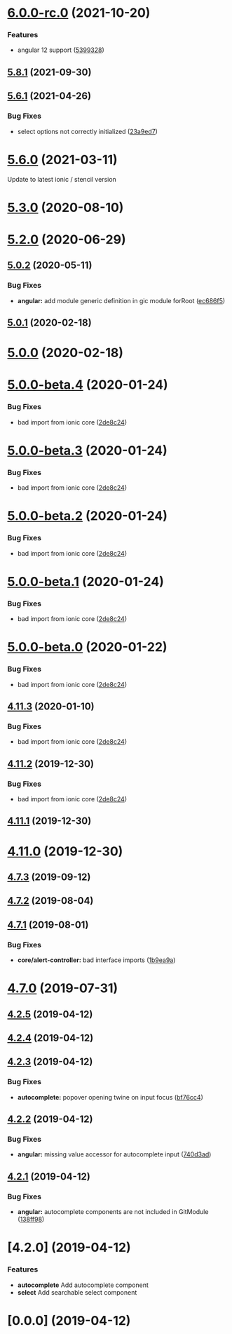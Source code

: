 # [6.0.0-rc.0](https://github.com/gnucoop/gic/compare/v5.8.1...v6.0.0-rc.0) (2021-10-20)


### Features

* angular 12 support ([5399328](https://github.com/gnucoop/gic/commit/539932845b4ed9d20c1accd19d18a36b8f77a49a))



## [5.8.1](https://github.com/gnucoop/gic/compare/v5.6.1...v5.8.1) (2021-09-30)



## [5.6.1](https://github.com/gnucoop/gic/compare/v5.6.0...v5.6.1) (2021-04-26)


### Bug Fixes

* select options not correctly initialized ([23a9ed7](https://github.com/gnucoop/gic/commit/23a9ed79735154cf305ba9059f0c6c52bd2b337b))



# [5.6.0](https://github.com/gnucoop/gic/compare/5.3.0...5.6.0) (2021-03-11)

Update to latest ionic / stencil version


# [5.3.0](https://github.com/gnucoop/gic/compare/v5.2.0...v5.3.0) (2020-08-10)



# [5.2.0](https://github.com/gnucoop/gic/compare/v5.0.2...v5.2.0) (2020-06-29)



## [5.0.2](https://github.com/gnucoop/gic/compare/v5.0.1...v5.0.2) (2020-05-11)


### Bug Fixes

* **angular:** add module generic definition in gic module forRoot ([ec686f5](https://github.com/gnucoop/gic/commit/ec686f51f7bc4dbbfe00321ab89115a857e40172))



## [5.0.1](https://github.com/gnucoop/gic/compare/v5.0.0...v5.0.1) (2020-02-18)



# [5.0.0](https://github.com/gnucoop/gic/compare/v5.0.0-beta.4...v5.0.0) (2020-02-18)



# [5.0.0-beta.4](https://github.com/gnucoop/gic/compare/v4.7.2...v5.0.0-beta.4) (2020-01-24)


### Bug Fixes

* bad import from ionic core ([2de8c24](https://github.com/gnucoop/gic/commit/2de8c2463f4605c46f50ccb18f6d93aa76e3068c))



# [5.0.0-beta.3](https://github.com/gnucoop/gic/compare/v4.7.2...v5.0.0-beta.3) (2020-01-24)


### Bug Fixes

* bad import from ionic core ([2de8c24](https://github.com/gnucoop/gic/commit/2de8c2463f4605c46f50ccb18f6d93aa76e3068c))



# [5.0.0-beta.2](https://github.com/gnucoop/gic/compare/v4.7.2...v5.0.0-beta.2) (2020-01-24)


### Bug Fixes

* bad import from ionic core ([2de8c24](https://github.com/gnucoop/gic/commit/2de8c2463f4605c46f50ccb18f6d93aa76e3068c))



# [5.0.0-beta.1](https://github.com/gnucoop/gic/compare/v4.7.2...v5.0.0-beta.1) (2020-01-24)


### Bug Fixes

* bad import from ionic core ([2de8c24](https://github.com/gnucoop/gic/commit/2de8c2463f4605c46f50ccb18f6d93aa76e3068c))



# [5.0.0-beta.0](https://github.com/gnucoop/gic/compare/v4.7.2...v5.0.0-beta.0) (2020-01-22)


### Bug Fixes

* bad import from ionic core ([2de8c24](https://github.com/gnucoop/gic/commit/2de8c2463f4605c46f50ccb18f6d93aa76e3068c))



## [4.11.3](https://github.com/gnucoop/gic/compare/v4.7.2...v4.11.3) (2020-01-10)


### Bug Fixes

* bad import from ionic core ([2de8c24](https://github.com/gnucoop/gic/commit/2de8c24))



## [4.11.2](https://github.com/gnucoop/gic/compare/v4.7.2...v4.11.2) (2019-12-30)


### Bug Fixes

* bad import from ionic core ([2de8c24](https://github.com/gnucoop/gic/commit/2de8c24))



## [4.11.1](https://github.com/gnucoop/gic/compare/v4.7.2...v4.11.1) (2019-12-30)



# [4.11.0](https://github.com/gnucoop/gic/compare/v4.7.2...v4.11.0) (2019-12-30)



## [4.7.3](https://github.com/gnucoop/gic/compare/v4.7.2...v4.7.3) (2019-09-12)



## [4.7.2](https://github.com/gnucoop/gic/compare/v4.7.1...v4.7.2) (2019-08-04)



## [4.7.1](https://github.com/gnucoop/gic/compare/v4.7.0...v4.7.1) (2019-08-01)


### Bug Fixes

* **core/alert-controller:** bad interface imports ([1b9ea9a](https://github.com/gnucoop/gic/commit/1b9ea9a))



# [4.7.0](https://github.com/gnucoop/gic/compare/v4.2.5...v4.7.0) (2019-07-31)



## [4.2.5](https://github.com/gnucoop/gic/compare/v4.2.4...v4.2.5) (2019-04-12)



## [4.2.4](https://github.com/gnucoop/gic/compare/v4.2.3...v4.2.4) (2019-04-12)



## [4.2.3](https://github.com/gnucoop/gic/compare/v4.2.2...v4.2.3) (2019-04-12)


### Bug Fixes

* **autocomplete:** popover opening twine on input focus ([bf76cc4](https://github.com/gnucoop/gic/commit/bf76cc4))



## [4.2.2](https://github.com/gnucoop/gic/compare/v4.2.1...v4.2.2) (2019-04-12)


### Bug Fixes

* **angular:** missing value accessor for autocomplete input ([740d3ad](https://github.com/gnucoop/gic/commit/740d3ad))



## [4.2.1](https://github.com/gnucoop/gic/compare/v4.2.0...v4.2.1) (2019-04-12)


### Bug Fixes

* **angular:** autocomplete components are not included in GitModule ([138ff98](https://github.com/gnucoop/gic/commit/138ff98))



# [4.2.0] (2019-04-12)

### Features

* **autocomplete** Add autocomplete component
* **select** Add searchable select component

# [0.0.0] (2019-04-12)
